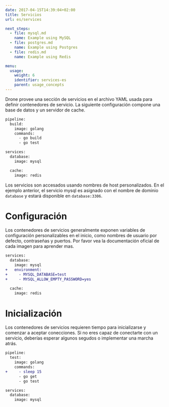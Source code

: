 ```yaml
---
date: 2017-04-15T14:39:04+02:00
title: Servicios
url: es/services

next_steps:
  - file: mysql.md
    name: Example using MySQL
  - file: postgres.md
    name: Example using Postgres
  - file: redis.md
    name: Example using Redis

menu:
  usage:
    weight: 6
    identifier: services-es
    parent: usage_concepts
---
```


Drone provee una sección de servicios en el archivo YAML usada para definir contenedores de servicio. La siguiente configuración compone una base de datos y un servidor de cache.

```diff
pipeline:
  build:
    image: golang
    commands:
      - go build
      - go test

services:
  database:
    image: mysql

  cache:
    image: redis
```

Los servicios son accesados usando nombres de host personalizados. En el ejemplo anterior, el servicio mysql es asignado con el nombre de dominio `database` y estará disponible en `database:3306`.

# Configuración

Los contenedores de servicios generalmente exponen variables de configuración personalizables en el inicio, como nombres de usuario por defecto, contraseñas y puertos. Por favor vea la documentación oficial de cada imagen para aprender mas.

```diff
services:
  database:
    image: mysql
+   environment:
+     - MYSQL_DATABASE=test
+     - MYSQL_ALLOW_EMPTY_PASSWORD=yes

  cache:
    image: redis
```

# Inicialización

Los contenedores de servicios requieren tiempo para inicializarse y comenzar a aceptar conecciones. Si no eres capaz de conectarte con un servicio, deberías esperar algunos segudos o implementar una marcha atrás.

```diff
pipeline:
  test:
    image: golang
    commands:
+     - sleep 15
      - go get
      - go test

services:
  database:
    image: mysql
```
